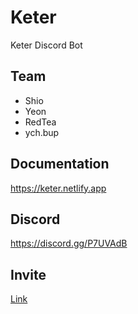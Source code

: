 # Keter
Keter Discord Bot
## Team
- Shio
- Yeon
- RedTea
- ych.bup

## Documentation
https://keter.netlify.app

## Discord
https://discord.gg/P7UVAdB

## Invite
[Link](https://discord.com/oauth2/authorize?client_id=749629426777456691&permissions=8&scope=bot)

